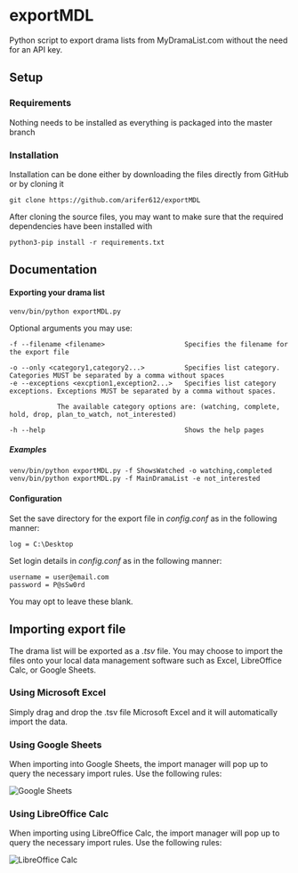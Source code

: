 # exportMDL
Python script to export drama lists from MyDramaList.com without the need for an API key.

## Setup
### Requirements
Nothing needs to be installed as everything is packaged into the master branch


### Installation
Installation can be done either by downloading the files directly from GitHub or by cloning it
    
    git clone https://github.com/arifer612/exportMDL
    
After cloning the source files, you may want to make sure that the required dependencies have been installed with
    
    python3-pip install -r requirements.txt

## Documentation
#### Exporting your drama list

    venv/bin/python exportMDL.py
    
Optional arguments you may use:
    
    -f --filename <filename>                    Specifies the filename for the export file
    
    -o --only <category1,category2...>          Specifies list category. Categories MUST be separated by a comma without spaces
    -e --exceptions <excption1,exception2...>   Specifies list category exceptions. Exceptions MUST be separated by a comma without spaces.
                                                
                The available category options are: (watching, complete, hold, drop, plan_to_watch, not_interested)
                                                    
    -h --help                                   Shows the help pages
    
##### Examples

    venv/bin/python exportMDL.py -f ShowsWatched -o watching,completed
    venv/bin/python exportMDL.py -f MainDramaList -e not_interested
    

#### Configuration
Set the save directory for the export file in _config.conf_ as in the following manner:

    log = C:\Desktop
    
Set login details in _config.conf_ as in the following manner:
    
    username = user@email.com
    password = P@sSw0rd

You may opt to leave these blank. 

## Importing export file
The drama list will be exported as a _.tsv_ file. You may choose to import the files onto your local data management
software such as Excel, LibreOffice Calc, or Google Sheets.

### Using Microsoft Excel
Simply drag and drop the .tsv file Microsoft Excel and it will automatically import the data.

### Using Google Sheets
When importing into Google Sheets, the import manager will pop up to query the necessary import rules. Use the 
following rules:

![Google Sheets](https://i.imgur.com/EDTnqGe.png "Google Sheets Example")

### Using LibreOffice Calc
When importing using LibreOffice Calc, the import manager will pop up to query the necessary import rules. Use the
following rules:

![LibreOffice Calc](https://i.imgur.com/2rTOl29.png "LibreOffice Calc Example")
